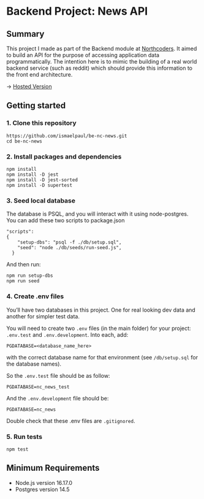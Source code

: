 # Backend Project: News API

## Summary

This project I made as part of the Backend module at [Northcoders](https://northcoders.com/). It aimed to build an API for the purpose of accessing application data programmatically. The intention here is to mimic the building of a real world backend service (such as reddit) which should provide this information to the front end architecture.

-> [Hosted Version](https://backend-ncnews.cyclic.app/api)

## Getting started

### 1. Clone this repository

```
https://github.com/ismaelpaul/be-nc-news.git
cd be-nc-news
```

### 2. Install packages and dependencies

```
npm install
npm install -D jest
npm install -D jest-sorted
npm install -D supertest
```

### 3. Seed local database

The database is PSQL, and you will interact with it using node-postgres.
You can add these two scripts to package.json

```
"scripts":
{
    "setup-dbs": "psql -f ./db/setup.sql",
    "seed": "node ./db/seeds/run-seed.js",
  }
```

And then run:

```
npm run setup-dbs
npm run seed
```

### 4. Create .env files

You’ll have two databases in this project. One for real looking dev data and another for simpler test data.

You will need to create two `.env` files (in the main folder) for your project: `.env.test` and `.env.development`. Into each, add:

```
PGDATABASE=<database_name_here>
```

with the correct database name for that environment (see `/db/setup.sql` for the database names).

So the `.env.test` file should be as follow:

```
PGDATABASE=nc_news_test
```

And the `.env.development` file should be:

```
PGDATABASE=nc_news
```

Double check that these .env files are `.gitignored`.

### 5. Run tests

```
npm test
```

## Minimum Requirements

<ul>
    <li>Node.js version 16.17.0</li>
    <li>Postgres version 14.5</li>

</ul>

